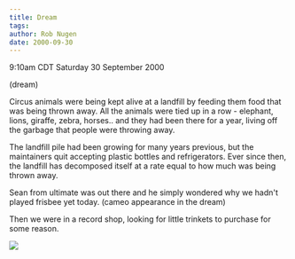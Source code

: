 ```yaml
---
title: Dream
tags: 
author: Rob Nugen
date: 2000-09-30
---
```


<title>Dream</title>
<p class=date>9:10am CDT Saturday 30 September 2000
<p class=note>(dream)

<p class=dream>Circus animals were being kept alive at a landfill by
feeding them food that was being thrown away.  All the animals were
tied up in a row - elephant, lions, giraffe, zebra, horses.. and they
had been there for a year, living off the garbage that people were
throwing away.

<p class=dream>The landfill pile had been growing for many years
previous, but the maintainers quit accepting plastic bottles and
refrigerators.  Ever since then, the landfill has decomposed itself at
a rate equal to how much was being thrown away.

<p class=dream>Sean from ultimate was out there and he simply wondered
why we hadn't played frisbee yet today.  (cameo appearance in the
dream)

<p class=dream>Then we were in a record shop, looking for little
trinkets to purchase for some reason.

<p><img src='/images/rob/wL-ROB.gif'>

